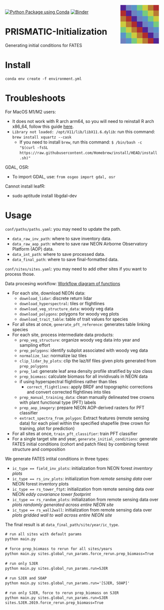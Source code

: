 <img src="docs/img/logo.png" align="right" width="25%"/>

[![Python Package using Conda](https://github.com/RS-PRISMATIC/preprocessing/actions/workflows/python-package-conda.yml/badge.svg)](https://github.com/RS-PRISMATIC/preprocessing/actions/workflows/python-package-conda.yml)
[![Binder](https://mybinder.org/badge_logo.svg)](https://mybinder.org/v2/gh/RS-PRISMATIC/preprocessing/HEAD)

# PRISMATIC-Initialization
Generating initial conditions for FATES 

# Install
```
conda env create -f environment.yml
```

# Troubleshoots
For MacOS M1/M2 users:
 - It does not work with R arch arm64, so you will need to reinstall R arch x86_64, follow this guide [here](https://github.com/rpy2/rpy2/issues/900#issuecomment-1499431341).
 - `Library not loaded: /opt/X11/lib/libX11.6.dylib`: run this command: `brew install xquartz --cask`
    - If you need to install `brew`, run this command: `$ /bin/bash -c "$(curl -fsSL https://raw.githubusercontent.com/Homebrew/install/HEAD/install.sh)"`

GDAL, OSR:
 - To import GDAL, use: `from osgeo import gdal, osr`

Cannot install leafR:
 - sudo aptitude install libgdal-dev

# Usage

`conf/paths/paths.yaml`: you may need to update the path.
- `data_raw_inv_path`: where to save inventory data.
- `data_raw_aop_path`: where to save raw NEON Airborne Observatory Platform (AOP) data.
- `data_int_path`: where to save processed data.
- `data_final_path`: where to save final-formatted data.

`conf/sites/sites.yaml`: you may need to add other sites if you want to process those.

Data procesing workflow:
[Workflow diagram of functions](https://drive.google.com/file/d/1Ttap0vm3rWWv8yI-nDyoWKjv-z10Mz5l/view?usp=sharing)
- For each site, download NEON data: 
    - `download_lidar`: discrete return lidar
    - `download_hyperspectral`: tiles or flightlines
    - `download_veg_structure_data`: woody veg data
    - `download_polygons`:  polygons for woody veg plots
    - `download_trait_table`: table of trait values for species
- For all sites at once, `generate_pft_reference`: generates table linking species
- For each site, process intermediate data products:
    - `prep_veg_structure`: organize woody veg data into year and sampling effort
    - `prep_polygons`: identify subplot associated with woody veg data
    - `normalize_laz`: normalize laz tiles
    - `clip_lidar_by_plots`: clip the laz/tif files given plots generated from `prep_polygons`
    - `prep_lad`: generate leaf area density profile stratified by size class
    - `prep_biomass`: calculate biomass for all invidivuals in NEON data
    - if using hyperspectral flightlines rather than tiles
        - `correct_flightlines`: apply BRDF and topographic corrections and convert corrected flightlines into tiles
    - `prep_manual_training_data`: clean manually delineated tree crowns with plant functional type (PFT) labels
    - `prep_aop_imagery`: prepare NEON AOP-derived rasters for PFT classifier
    - `extract_spectra_from_polygon`: Extract features (remote sensing data) for each pixel within the specified shapefile (tree crown for training, plot for prediction)
- For all sites at once, `train_pft_classifier`: train PFT classifier
- For a single target site and year, `generate_initial_conditions`: generate FATES initial conditions (cohort and patch files) by combining forest structure and composition

We generate FATES intital conditions in three types: 
- `ic_type == field_inv_plots`: initialization from NEON forest *inventory plots*
- `ic_type == rs_inv_plots`: initialization from *remote sensing data* over NEON forest inventory plots
- `ic_type == rs_tower_ftpt`: initialization from remote sensing data over NEON *eddy covariance tower footprint*
- `ic_type == rs_random_plots`: initialization from remote sensing data over *plots randomly generated across entire NEON site*
- `ic_type == rs_wall2wall`: initialization from remote sensing data over *plots gridded wall to wall across entire NEON site*

The final result is at `data_final_path/site/year/ic_type`.

```
# run all sites with default params
python main.py

# force prep_biomass to rerun for all sites/years
python main.py sites.global_run_params.force_rerun.prep_biomass=True

# run only SJER
python main.py sites.global_run_params.run=SJER

# run SJER and SOAP
python main.py sites.global_run_params.run='[SJER, SOAP]'

# run only SJER, force to rerun prep_biomass on SJER
python main.py sites.global_run_params.run=SJER sites.SJER.2019.force_rerun.prep_biomass=True
```

